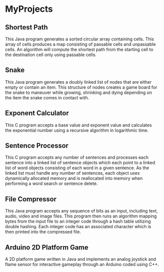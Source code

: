 # MyProjects

## Shortest Path
This Java program generates a sorted circular array containing cells. This array of cells produces a map consisting of passable cells and unpassable cells. An algorithm will compute the shortest path from the starting cell to the destination cell only using passable cells.

## Snake
This Java program generates a doubly linked list of nodes that are either empty or contain an item. This structure of nodes creates a game board for the snake to maneuver while growing, shrinking and dying depending on the item the snake comes in contact with.

## Exponent Calculator
This C program accepts a base value and exponent value and calculates the exponential number using a recursive algorithm in logarithmic time.

## Sentence Processor
This C program accepts any number of sentences and processes each sentence into a linked list of sentence objects which each point to a linked list of word objects consisting of each word in a given sentence. As the linked list must handle any number of sentences, each object uses dynamically allocated memory and is reallocated into memory when performing a word search or sentence delete.

## File Compressor
This Java program accepts any sequence of bits as an input, including text, audio, video and image files. This program then runs an algorithm mapping bytes from the input file to an integer code through a hash table utilizing double hashing. Each integer code has an associated character which is then printed into the compressed file.

## Arduino 2D Platform Game
A 2D platform game written in Java and implements an analog joystick and flame sensor for interactive gameplay through an Arduino coded using C++.

